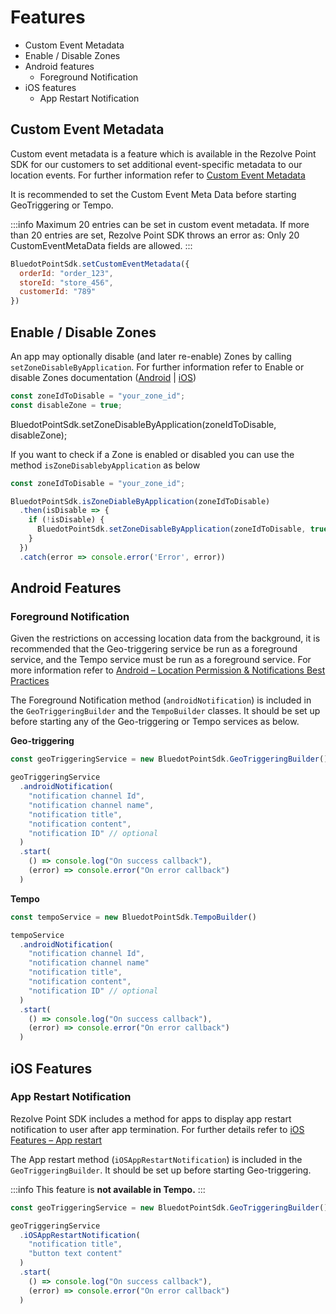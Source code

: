 Features
=====================

*   Custom Event Metadata
*   Enable / Disable Zones
*   Android features
    *   Foreground Notification
*   iOS features
    *   App Restart Notification

Custom Event Metadata
---------------------

Custom event metadata is a feature which is available in the Rezolve Point SDK for our customers to set additional event-specific metadata to our location events. For further information refer to [Custom Event Metadata](../../Custom%20Data.md)

It is recommended to set the Custom Event Meta Data before starting GeoTriggering or Tempo.

:::info
Maximum 20 entries can be set in custom event metadata. If more than 20 entries are set, Rezolve Point SDK throws an error as: Only 20 CustomEventMetaData fields are allowed.
:::

```js
BluedotPointSdk.setCustomEventMetadata({
  orderId: "order_123",
  storeId: "store_456",
  customerId: "789"
})
```

Enable / Disable Zones
----------------------

An app may optionally disable (and later re-enable) Zones by calling `setZoneDisableByApplication`. For further information refer to Enable or disable Zones documentation ([Android](../Android/Features/Enable%20or%20disable%20zones.md) | [iOS](../iOS/Features/Enable%20or%20disable%20zones.md)) 

```js
const zoneIdToDisable = "your_zone_id";
const disableZone = true;
```

BluedotPointSdk.setZoneDisableByApplication(zoneIdToDisable, disableZone);

If you want to check if a Zone is enabled or disabled you can use the method `isZoneDisablebyApplication` as below

```js
const zoneIdToDisable = "your_zone_id";

BluedotPointSdk.isZoneDiableByApplication(zoneIdToDisable)
  .then(isDisable => {
    if (!isDisable) {
      BluedotPointSdk.setZoneDisableByApplication(zoneIdToDisable, true)
    }
  })
  .catch(error => console.error('Error', error))
```


Android Features
----------------

### Foreground Notification

Given the restrictions on accessing location data from the background, it is recommended that the Geo-triggering service be run as a foreground service, and the Tempo service must be run as a foreground service. For more information refer to [Android – Location Permission & Notifications Best Practices](../Android/Location%20Permission%20&%20Notifications%20Best%20Practices.md)

The Foreground Notification method (`androidNotification`) is included in the `GeoTriggeringBuilder` and the `TempoBuilder` classes. It should be set up before starting any of the Geo-triggering or Tempo services as below.

**Geo-triggering**
```js
const geoTriggeringService = new BluedotPointSdk.GeoTriggeringBuilder()

geoTriggeringService
  .androidNotification(
    "notification channel Id", 
    "notification channel name",
    "notification title",
    "notification content",
    "notification ID" // optional
  )
  .start(
    () => console.log("On success callback"),
    (error) => console.error("On error callback")
  )
```

**Tempo**
```js
const tempoService = new BluedotPointSdk.TempoBuilder()

tempoService
  .androidNotification(
    "notification channel Id",
    "notification channel name"
    "notification title", 
    "notification content",
    "notification ID" // optional
  )
  .start(
    () => console.log("On success callback"),
    (error) => console.error("On error callback")
  )
```

iOS Features
------------

### App Restart Notification

Rezolve Point SDK includes a method for apps to display app restart notification to user after app termination. For further details refer to [iOS Features – App restart](../iOS/Features/App%20restart%20notification.md)

The App restart method (`iOSAppRestartNotification`) is included in the `GeoTriggeringBuilder`. It should be set up before starting Geo-triggering. 

:::info
This feature is **not available in Tempo.**
:::

```js
const geoTriggeringService = new BluedotPointSdk.GeoTriggeringBuilder()

geoTriggeringService
  .iOSAppRestartNotification(
    "notification title", 
    "button text content"
  )
  .start(
    () => console.log("On success callback"),
    (error) => console.error("On error callback")
  )
```